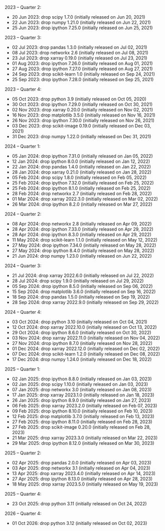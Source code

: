 2023 – Quarter 2:

- 20 Jun 2023: drop scipy 1.7.0 (initially released on Jun 20, 2021)
- 22 Jun 2023: drop numpy 1.21.0 (initially released on Jun 22, 2021)
- 25 Jun 2023: drop ipython 7.25.0 (initially released on Jun 25, 2021)

2023 – Quarter 3:

- 02 Jul 2023: drop pandas 1.3.0 (initially released on Jul 02, 2021)
- 08 Jul 2023: drop networkx 2.6 (initially released on Jul 08, 2021)
- 23 Jul 2023: drop xarray 0.19.0 (initially released on Jul 23, 2021)
- 01 Aug 2023: drop ipython 7.26.0 (initially released on Aug 01, 2021)
- 27 Aug 2023: drop ipython 7.27.0 (initially released on Aug 27, 2021)
- 24 Sep 2023: drop scikit-learn 1.0 (initially released on Sep 24, 2021)
- 25 Sep 2023: drop ipython 7.28.0 (initially released on Sep 25, 2021)

2023 – Quarter 4:

- 05 Oct 2023: drop python 3.9 (initially released on Oct 05, 2020)
- 30 Oct 2023: drop ipython 7.29.0 (initially released on Oct 30, 2021)
- 02 Nov 2023: drop xarray 0.20.0 (initially released on Nov 02, 2021)
- 16 Nov 2023: drop matplotlib 3.5.0 (initially released on Nov 16, 2021)
- 26 Nov 2023: drop ipython 7.30.0 (initially released on Nov 26, 2021)
- 03 Dec 2023: drop scikit-image 0.19.0 (initially released on Dec 03, 2021)
- 31 Dec 2023: drop numpy 1.22.0 (initially released on Dec 31, 2021)

2024 – Quarter 1:

- 05 Jan 2024: drop ipython 7.31.0 (initially released on Jan 05, 2022)
- 12 Jan 2024: drop ipython 8.0.0 (initially released on Jan 12, 2022)
- 22 Jan 2024: drop pandas 1.4.0 (initially released on Jan 22, 2022)
- 28 Jan 2024: drop xarray 0.21.0 (initially released on Jan 28, 2022)
- 05 Feb 2024: drop scipy 1.8.0 (initially released on Feb 05, 2022)
- 25 Feb 2024: drop ipython 7.32.0 (initially released on Feb 25, 2022)
- 25 Feb 2024: drop ipython 8.1.0 (initially released on Feb 25, 2022)
- 28 Feb 2024: drop networkx 2.7 (initially released on Feb 28, 2022)
- 01 Mar 2024: drop xarray 2022.3.0 (initially released on Mar 02, 2022)
- 26 Mar 2024: drop ipython 8.2.0 (initially released on Mar 27, 2022)

2024 – Quarter 2:

- 08 Apr 2024: drop networkx 2.8 (initially released on Apr 09, 2022)
- 28 Apr 2024: drop ipython 7.33.0 (initially released on Apr 29, 2022)
- 28 Apr 2024: drop ipython 8.3.0 (initially released on Apr 29, 2022)
- 11 May 2024: drop scikit-learn 1.1.0 (initially released on May 12, 2022)
- 27 May 2024: drop ipython 7.34.0 (initially released on May 28, 2022)
- 27 May 2024: drop ipython 8.4.0 (initially released on May 28, 2022)
- 21 Jun 2024: drop numpy 1.23.0 (initially released on Jun 22, 2022)

2024 – Quarter 3:

- 21 Jul 2024: drop xarray 2022.6.0 (initially released on Jul 22, 2022)
- 28 Jul 2024: drop scipy 1.9.0 (initially released on Jul 29, 2022)
- 05 Sep 2024: drop ipython 8.5.0 (initially released on Sep 06, 2022)
- 15 Sep 2024: drop matplotlib 3.6.0 (initially released on Sep 16, 2022)
- 18 Sep 2024: drop pandas 1.5.0 (initially released on Sep 19, 2022)
- 28 Sep 2024: drop xarray 2022.9.0 (initially released on Sep 29, 2022)

2024 – Quarter 4:

- 03 Oct 2024: drop python 3.10 (initially released on Oct 04, 2021)
- 12 Oct 2024: drop xarray 2022.10.0 (initially released on Oct 13, 2022)
- 29 Oct 2024: drop ipython 8.6.0 (initially released on Oct 30, 2022)
- 03 Nov 2024: drop xarray 2022.11.0 (initially released on Nov 04, 2022)
- 27 Nov 2024: drop ipython 8.7.0 (initially released on Nov 28, 2022)
- 01 Dec 2024: drop xarray 2022.12.0 (initially released on Dec 02, 2022)
- 07 Dec 2024: drop scikit-learn 1.2.0 (initially released on Dec 08, 2022)
- 17 Dec 2024: drop numpy 1.24.0 (initially released on Dec 18, 2022)

2025 – Quarter 1:

- 02 Jan 2025: drop ipython 8.8.0 (initially released on Jan 03, 2023)
- 02 Jan 2025: drop scipy 1.10.0 (initially released on Jan 03, 2023)
- 07 Jan 2025: drop networkx 3.0 (initially released on Jan 08, 2023)
- 17 Jan 2025: drop xarray 2023.1.0 (initially released on Jan 18, 2023)
- 26 Jan 2025: drop ipython 8.9.0 (initially released on Jan 27, 2023)
- 06 Feb 2025: drop xarray 2023.2.0 (initially released on Feb 07, 2023)
- 09 Feb 2025: drop ipython 8.10.0 (initially released on Feb 10, 2023)
- 12 Feb 2025: drop matplotlib 3.7.0 (initially released on Feb 13, 2023)
- 27 Feb 2025: drop ipython 8.11.0 (initially released on Feb 28, 2023)
- 27 Feb 2025: drop scikit-image 0.20.0 (initially released on Feb 28, 2023)
- 21 Mar 2025: drop xarray 2023.3.0 (initially released on Mar 22, 2023)
- 29 Mar 2025: drop ipython 8.12.0 (initially released on Mar 30, 2023)

2025 – Quarter 2:

- 02 Apr 2025: drop pandas 2.0.0 (initially released on Apr 03, 2023)
- 03 Apr 2025: drop networkx 3.1 (initially released on Apr 04, 2023)
- 13 Apr 2025: drop xarray 2023.4.0 (initially released on Apr 14, 2023)
- 27 Apr 2025: drop ipython 8.13.0 (initially released on Apr 28, 2023)
- 18 May 2025: drop xarray 2023.5.0 (initially released on May 19, 2023)

2025 – Quarter 4:

- 23 Oct 2025: drop python 3.11 (initially released on Oct 24, 2022)

2026 – Quarter 4:

- 01 Oct 2026: drop python 3.12 (initially released on Oct 02, 2023)
